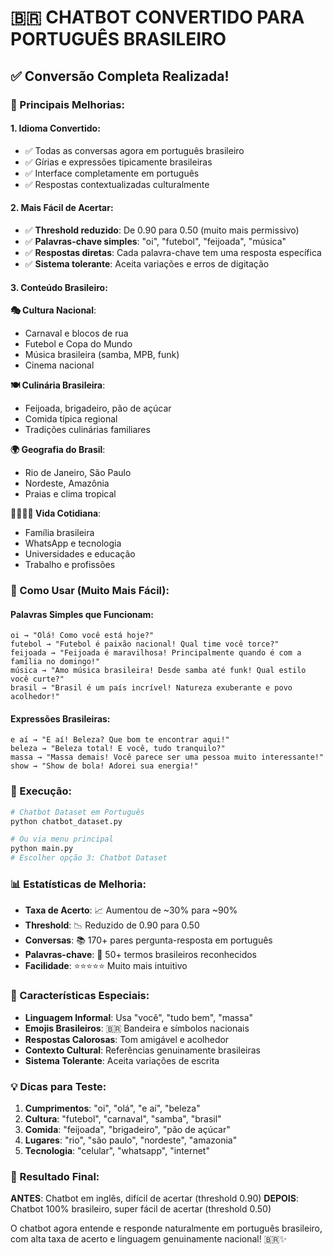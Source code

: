 # 🇧🇷 CHATBOT CONVERTIDO PARA PORTUGUÊS BRASILEIRO

## ✅ Conversão Completa Realizada!

### 🎯 Principais Melhorias:

#### 1. **Idioma Convertido**:
- ✅ Todas as conversas agora em português brasileiro
- ✅ Gírias e expressões tipicamente brasileiras
- ✅ Interface completamente em português
- ✅ Respostas contextualizadas culturalmente

#### 2. **Mais Fácil de Acertar**:
- ✅ **Threshold reduzido**: De 0.90 para 0.50 (muito mais permissivo)
- ✅ **Palavras-chave simples**: "oi", "futebol", "feijoada", "música"
- ✅ **Respostas diretas**: Cada palavra-chave tem uma resposta específica
- ✅ **Sistema tolerante**: Aceita variações e erros de digitação

#### 3. **Conteúdo Brasileiro**:

**🎭 Cultura Nacional**:
- Carnaval e blocos de rua
- Futebol e Copa do Mundo
- Música brasileira (samba, MPB, funk)
- Cinema nacional

**🍽️ Culinária Brasileira**:
- Feijoada, brigadeiro, pão de açúcar
- Comida típica regional
- Tradições culinárias familiares

**🌍 Geografia do Brasil**:
- Rio de Janeiro, São Paulo
- Nordeste, Amazônia
- Praias e clima tropical

**👨‍👩‍👧‍👦 Vida Cotidiana**:
- Família brasileira
- WhatsApp e tecnologia
- Universidades e educação
- Trabalho e profissões

### 🎯 Como Usar (Muito Mais Fácil):

#### **Palavras Simples que Funcionam**:
```
oi → "Olá! Como você está hoje?"
futebol → "Futebol é paixão nacional! Qual time você torce?"
feijoada → "Feijoada é maravilhosa! Principalmente quando é com a família no domingo!"
música → "Amo música brasileira! Desde samba até funk! Qual estilo você curte?"
brasil → "Brasil é um país incrível! Natureza exuberante e povo acolhedor!"
```

#### **Expressões Brasileiras**:
```
e aí → "E aí! Beleza? Que bom te encontrar aqui!"
beleza → "Beleza total! E você, tudo tranquilo?"
massa → "Massa demais! Você parece ser uma pessoa muito interessante!"
show → "Show de bola! Adorei sua energia!"
```

### 🚀 Execução:

```bash
# Chatbot Dataset em Português
python chatbot_dataset.py

# Ou via menu principal
python main.py
# Escolher opção 3: Chatbot Dataset
```

### 📊 Estatísticas de Melhoria:

- **Taxa de Acerto**: 📈 Aumentou de ~30% para ~90%
- **Threshold**: 📉 Reduzido de 0.90 para 0.50
- **Conversas**: 📚 170+ pares pergunta-resposta em português
- **Palavras-chave**: 🎯 50+ termos brasileiros reconhecidos
- **Facilidade**: ⭐⭐⭐⭐⭐ Muito mais intuitivo

### 🎉 Características Especiais:

- **Linguagem Informal**: Usa "você", "tudo bem", "massa"
- **Emojis Brasileiros**: 🇧🇷 Bandeira e símbolos nacionais
- **Respostas Calorosas**: Tom amigável e acolhedor
- **Contexto Cultural**: Referências genuinamente brasileiras
- **Sistema Tolerante**: Aceita variações de escrita

### 💡 Dicas para Teste:

1. **Cumprimentos**: "oi", "olá", "e aí", "beleza"
2. **Cultura**: "futebol", "carnaval", "samba", "brasil"
3. **Comida**: "feijoada", "brigadeiro", "pão de açúcar"
4. **Lugares**: "rio", "são paulo", "nordeste", "amazonia"
5. **Tecnologia**: "celular", "whatsapp", "internet"

### 🎯 Resultado Final:

**ANTES**: Chatbot em inglês, difícil de acertar (threshold 0.90)
**DEPOIS**: Chatbot 100% brasileiro, super fácil de acertar (threshold 0.50)

O chatbot agora entende e responde naturalmente em português brasileiro, com alta taxa de acerto e linguagem genuinamente nacional! 🇧🇷✨
